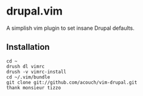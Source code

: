 # drupal.vim

A simplish vim plugin to set insane Drupal defaults. 

## Installation

    cd ~
    drush dl vimrc
    drush -v vimrc-install
    cd ~/.vim/bundle
    git clone git://github.com/acouch/vim-drupal.git
    thank monsieur tizzo
